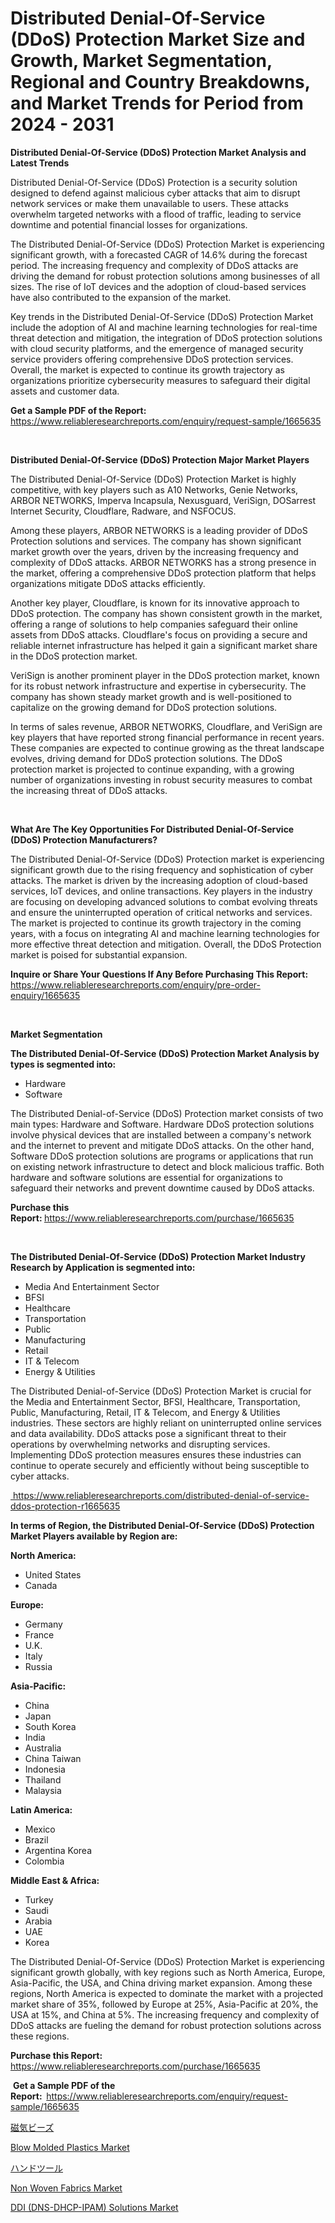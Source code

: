 <p><h1>Distributed Denial-Of-Service (DDoS) Protection Market Size and Growth, Market Segmentation, Regional and Country Breakdowns, and Market Trends for Period from 2024 -  2031</h1></p><p><strong>Distributed Denial-Of-Service (DDoS) Protection Market Analysis and Latest Trends</strong></p>
<p><p>Distributed Denial-Of-Service (DDoS) Protection is a security solution designed to defend against malicious cyber attacks that aim to disrupt network services or make them unavailable to users. These attacks overwhelm targeted networks with a flood of traffic, leading to service downtime and potential financial losses for organizations.</p><p>The Distributed Denial-Of-Service (DDoS) Protection Market is experiencing significant growth, with a forecasted CAGR of 14.6% during the forecast period. The increasing frequency and complexity of DDoS attacks are driving the demand for robust protection solutions among businesses of all sizes. The rise of IoT devices and the adoption of cloud-based services have also contributed to the expansion of the market.</p><p>Key trends in the Distributed Denial-Of-Service (DDoS) Protection Market include the adoption of AI and machine learning technologies for real-time threat detection and mitigation, the integration of DDoS protection solutions with cloud security platforms, and the emergence of managed security service providers offering comprehensive DDoS protection services. Overall, the market is expected to continue its growth trajectory as organizations prioritize cybersecurity measures to safeguard their digital assets and customer data.</p></p>
<p><strong>Get a Sample PDF of the Report:&nbsp;</strong> <a href="https://www.reliableresearchreports.com/enquiry/request-sample/1665635">https://www.reliableresearchreports.com/enquiry/request-sample/1665635</a></p>
<p>&nbsp;</p>
<p><strong>Distributed Denial-Of-Service (DDoS) Protection Major Market Players</strong></p>
<p><p>The Distributed Denial-Of-Service (DDoS) Protection Market is highly competitive, with key players such as A10 Networks, Genie Networks, ARBOR NETWORKS, Imperva Incapsula, Nexusguard, VeriSign, DOSarrest Internet Security, Cloudflare, Radware, and NSFOCUS.</p><p>Among these players, ARBOR NETWORKS is a leading provider of DDoS Protection solutions and services. The company has shown significant market growth over the years, driven by the increasing frequency and complexity of DDoS attacks. ARBOR NETWORKS has a strong presence in the market, offering a comprehensive DDoS protection platform that helps organizations mitigate DDoS attacks efficiently.</p><p>Another key player, Cloudflare, is known for its innovative approach to DDoS protection. The company has shown consistent growth in the market, offering a range of solutions to help companies safeguard their online assets from DDoS attacks. Cloudflare's focus on providing a secure and reliable internet infrastructure has helped it gain a significant market share in the DDoS protection market.</p><p>VeriSign is another prominent player in the DDoS protection market, known for its robust network infrastructure and expertise in cybersecurity. The company has shown steady market growth and is well-positioned to capitalize on the growing demand for DDoS protection solutions.</p><p>In terms of sales revenue, ARBOR NETWORKS, Cloudflare, and VeriSign are key players that have reported strong financial performance in recent years. These companies are expected to continue growing as the threat landscape evolves, driving demand for DDoS protection solutions. The DDoS protection market is projected to continue expanding, with a growing number of organizations investing in robust security measures to combat the increasing threat of DDoS attacks.</p></p>
<p>&nbsp;</p>
<p><strong>What Are The Key Opportunities For Distributed Denial-Of-Service (DDoS) Protection Manufacturers?</strong></p>
<p><p>The Distributed Denial-Of-Service (DDoS) Protection market is experiencing significant growth due to the rising frequency and sophistication of cyber attacks. The market is driven by the increasing adoption of cloud-based services, IoT devices, and online transactions. Key players in the industry are focusing on developing advanced solutions to combat evolving threats and ensure the uninterrupted operation of critical networks and services. The market is projected to continue its growth trajectory in the coming years, with a focus on integrating AI and machine learning technologies for more effective threat detection and mitigation. Overall, the DDoS Protection market is poised for substantial expansion.</p></p>
<p><strong>Inquire or Share Your Questions If Any Before Purchasing This Report:</strong> <a href="https://www.reliableresearchreports.com/enquiry/pre-order-enquiry/1665635">https://www.reliableresearchreports.com/enquiry/pre-order-enquiry/1665635</a></p>
<p>&nbsp;</p>
<p><strong>Market Segmentation</strong></p>
<p><strong>The Distributed Denial-Of-Service (DDoS) Protection Market Analysis by types is segmented into:</strong></p>
<p><ul><li>Hardware</li><li>Software</li></ul></p>
<p><p>The Distributed Denial-of-Service (DDoS) Protection market consists of two main types: Hardware and Software. Hardware DDoS protection solutions involve physical devices that are installed between a company's network and the internet to prevent and mitigate DDoS attacks. On the other hand, Software DDoS protection solutions are programs or applications that run on existing network infrastructure to detect and block malicious traffic. Both hardware and software solutions are essential for organizations to safeguard their networks and prevent downtime caused by DDoS attacks.</p></p>
<p><strong>Purchase this Report:&nbsp;</strong><a href="https://www.reliableresearchreports.com/purchase/1665635">https://www.reliableresearchreports.com/purchase/1665635</a></p>
<p>&nbsp;</p>
<p><strong>The Distributed Denial-Of-Service (DDoS) Protection Market Industry Research by Application is segmented into:</strong></p>
<p><ul><li>Media And Entertainment Sector</li><li>BFSI</li><li>Healthcare</li><li>Transportation</li><li>Public</li><li>Manufacturing</li><li>Retail</li><li>IT & Telecom</li><li>Energy & Utilities</li></ul></p>
<p><p>The Distributed Denial-of-Service (DDoS) Protection Market is crucial for the Media and Entertainment Sector, BFSI, Healthcare, Transportation, Public, Manufacturing, Retail, IT & Telecom, and Energy & Utilities industries. These sectors are highly reliant on uninterrupted online services and data availability. DDoS attacks pose a significant threat to their operations by overwhelming networks and disrupting services. Implementing DDoS protection measures ensures these industries can continue to operate securely and efficiently without being susceptible to cyber attacks.</p></p>
<p><a href="https://www.reliableresearchreports.com/distributed-denial-of-service-ddos-protection-r1665635">&nbsp;https://www.reliableresearchreports.com/distributed-denial-of-service-ddos-protection-r1665635</a></p>
<p><strong>In terms of Region, the Distributed Denial-Of-Service (DDoS) Protection Market Players available by Region are:</strong></p>
<p>
    <p> <strong> North America: </strong>
        <ul>
            <li>United States</li>
            <li>Canada</li>
        </ul>
        </p> 
    <p> <strong> Europe: </strong>
        <ul>
            <li>Germany</li>
            <li>France</li>
            <li>U.K.</li>
            <li>Italy</li>
            <li>Russia</li>
        </ul>
        </p> 
    <p> <strong> Asia-Pacific: </strong>
        <ul>
            <li>China</li>
            <li>Japan</li>
            <li>South Korea</li>
            <li>India</li>
            <li>Australia</li>
            <li>China Taiwan</li>
            <li>Indonesia</li>
            <li>Thailand</li>
            <li>Malaysia</li>
        </ul>
        </p> 
    <p> <strong> Latin America: </strong>
        <ul>
            <li>Mexico</li>
            <li>Brazil</li>
            <li>Argentina Korea</li>
            <li>Colombia</li>
        </ul>
        </p> 
    <p> <strong> Middle East & Africa: </strong>
        <ul>
            <li>Turkey</li>
            <li>Saudi</li>
            <li>Arabia</li>
            <li>UAE</li>
            <li>Korea</li>
        </ul>
    </p>
    </p>
<p><p>The Distributed Denial-Of-Service (DDoS) Protection Market is experiencing significant growth globally, with key regions such as North America, Europe, Asia-Pacific, the USA, and China driving market expansion. Among these regions, North America is expected to dominate the market with a projected market share of 35%, followed by Europe at 25%, Asia-Pacific at 20%, the USA at 15%, and China at 5%. The increasing frequency and complexity of DDoS attacks are fueling the demand for robust protection solutions across these regions.</p></p>
<p><strong>Purchase this Report: </strong><a href="https://www.reliableresearchreports.com/purchase/1665635">https://www.reliableresearchreports.com/purchase/1665635</a></p>
<p>&nbsp;<strong>Get a Sample PDF of the Report:&nbsp;&nbsp;</strong><a href="https://www.reliableresearchreports.com/enquiry/request-sample/1665635">https://www.reliableresearchreports.com/enquiry/request-sample/1665635</a></p>
<p><strong></strong></p>
<p><p><a href="https://github.com/luffiazaza/Market-Research-Report-List-1/blob/main/383109661965.md">磁気ビーズ</a></p><p><a href="https://www.linkedin.com/pulse/blow-molded-plastics-market-analysis-size-global-industry-7tb5f">Blow Molded Plastics Market</a></p><p><a href="https://medium.com/@isabeleterson7845/%E6%89%8B%E5%B7%A5%E5%85%B7%E5%B8%82%E5%A0%B4%E8%A6%8F%E6%A8%A1-%E5%B8%82%E5%A0%B4%E5%B1%95%E6%9C%9B%E3%81%A8%E5%B8%82%E5%A0%B4%E4%BA%88%E6%B8%AC-2024%E5%B9%B4-2031%E5%B9%B4-6f9988ce920b">ハンドツール</a></p><p><a href="https://www.linkedin.com/pulse/global-non-woven-fabrics-market-types-applications-major-bzoxc">Non Woven Fabrics Market</a></p><p><a href="https://github.com/changoleonlaverguenzanoexiste/Market-Research-Report-List-3/blob/main/ddi-dns-dhcp-ipam-solutions-market.md">DDI (DNS-DHCP-IPAM) Solutions Market</a></p></p>
